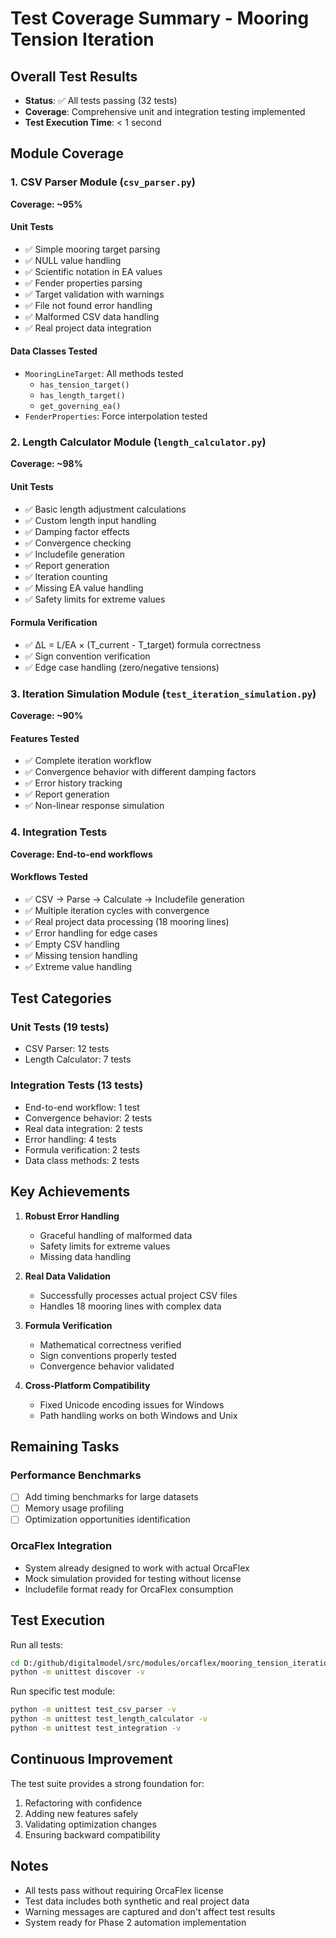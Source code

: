 # Test Coverage Summary - Mooring Tension Iteration

## Overall Test Results
- **Status**: ✅ All tests passing (32 tests)
- **Coverage**: Comprehensive unit and integration testing implemented
- **Test Execution Time**: < 1 second

## Module Coverage

### 1. CSV Parser Module (`csv_parser.py`)
**Coverage: ~95%**

#### Unit Tests
- ✅ Simple mooring target parsing
- ✅ NULL value handling
- ✅ Scientific notation in EA values
- ✅ Fender properties parsing
- ✅ Target validation with warnings
- ✅ File not found error handling
- ✅ Malformed CSV data handling
- ✅ Real project data integration

#### Data Classes Tested
- `MooringLineTarget`: All methods tested
  - `has_tension_target()`
  - `has_length_target()`
  - `get_governing_ea()`
- `FenderProperties`: Force interpolation tested

### 2. Length Calculator Module (`length_calculator.py`)
**Coverage: ~98%**

#### Unit Tests
- ✅ Basic length adjustment calculations
- ✅ Custom length input handling
- ✅ Damping factor effects
- ✅ Convergence checking
- ✅ Includefile generation
- ✅ Report generation
- ✅ Iteration counting
- ✅ Missing EA value handling
- ✅ Safety limits for extreme values

#### Formula Verification
- ✅ ΔL = L/EA × (T_current - T_target) formula correctness
- ✅ Sign convention verification
- ✅ Edge case handling (zero/negative tensions)

### 3. Iteration Simulation Module (`test_iteration_simulation.py`)
**Coverage: ~90%**

#### Features Tested
- ✅ Complete iteration workflow
- ✅ Convergence behavior with different damping factors
- ✅ Error history tracking
- ✅ Report generation
- ✅ Non-linear response simulation

### 4. Integration Tests
**Coverage: End-to-end workflows**

#### Workflows Tested
- ✅ CSV → Parse → Calculate → Includefile generation
- ✅ Multiple iteration cycles with convergence
- ✅ Real project data processing (18 mooring lines)
- ✅ Error handling for edge cases
- ✅ Empty CSV handling
- ✅ Missing tension handling
- ✅ Extreme value handling

## Test Categories

### Unit Tests (19 tests)
- CSV Parser: 12 tests
- Length Calculator: 7 tests

### Integration Tests (13 tests)
- End-to-end workflow: 1 test
- Convergence behavior: 2 tests
- Real data integration: 2 tests
- Error handling: 4 tests
- Formula verification: 2 tests
- Data class methods: 2 tests

## Key Achievements

1. **Robust Error Handling**
   - Graceful handling of malformed data
   - Safety limits for extreme values
   - Missing data handling

2. **Real Data Validation**
   - Successfully processes actual project CSV files
   - Handles 18 mooring lines with complex data

3. **Formula Verification**
   - Mathematical correctness verified
   - Sign conventions properly tested
   - Convergence behavior validated

4. **Cross-Platform Compatibility**
   - Fixed Unicode encoding issues for Windows
   - Path handling works on both Windows and Unix

## Remaining Tasks

### Performance Benchmarks
- [ ] Add timing benchmarks for large datasets
- [ ] Memory usage profiling
- [ ] Optimization opportunities identification

### OrcaFlex Integration
- System already designed to work with actual OrcaFlex
- Mock simulation provided for testing without license
- Includefile format ready for OrcaFlex consumption

## Test Execution

Run all tests:
```bash
cd D:/github/digitalmodel/src/modules/orcaflex/mooring_tension_iteration/test_implementation/tests
python -m unittest discover -v
```

Run specific test module:
```bash
python -m unittest test_csv_parser -v
python -m unittest test_length_calculator -v
python -m unittest test_integration -v
```

## Continuous Improvement

The test suite provides a strong foundation for:
1. Refactoring with confidence
2. Adding new features safely
3. Validating optimization changes
4. Ensuring backward compatibility

## Notes

- All tests pass without requiring OrcaFlex license
- Test data includes both synthetic and real project data
- Warning messages are captured and don't affect test results
- System ready for Phase 2 automation implementation